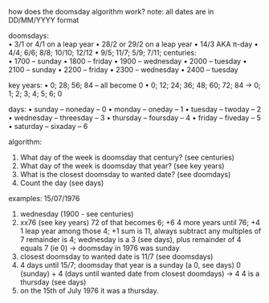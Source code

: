 how does the doomsday algorithm work?
note: all dates are in DD/MM/YYYY format

doomsdays: 	
•	3/1 or 4/1 on a leap year
•	28/2 or 29/2 on a leap year
•	14/3 AKA π-day
•	4/4;     6/6;      8/8;     10/10;     12/12
•	    9/5;     11/7;      5/9;      7/11;
centuries:	
•	1700 – sunday
•	1800 – friday
•	1900 – wednesday
•	2000 – tuesday
•	2100 – sunday
•	2200 – friday
•	2300 – wednesday
•	2400 – tuesday

key years:
•	0; 28; 56; 84 – all become 0
• 	0; 12; 24; 36; 48; 60; 72; 84
->  0;  1;  2;  3;  4;  5;  6;  0

days:
•	sunday – noneday – 0
•	monday – oneday – 1
•	tuesday – twoday – 2
•	wednesday – threesday – 3
•	thursday – foursday – 4
•	friday – fiveday – 5
•	saturday – sixaday – 6

algorithm:
1.	What day of the week is doomsday that century? (see centuries)
2.	What day of the week is doomsday that year? (see key years)
3.	What is the closest doomsday to wanted date? (see doomdays)
4.	Count the day (see days)

examples:
15/07/1976
1. wednesday (1900 - see centuries)
2. xx76 (see key years)
  72 of that becomes 6;       +6
  4 more years until 76;      +4
  1 leap year among those 4;  +1
  sum is 11, always subtract any multiples of 7
  remainder is 4;
  wednesday is a 3 (see days), plus remainder of 4 equals 7 (ie 0) -> 
  doomsday in 1976 was sunday
3. closest doomsday to wanted date is 11/7 (see doomsdays)
4. 4 days until 15/7;
  doomsday that year is a sunday (a 0, see days)
  0 (sunday) + 4 (days until wanted date from closest doomdays) -> 4
  4 is a thursday (see days)
5. on the 15th of July 1976 it was a thursday.
